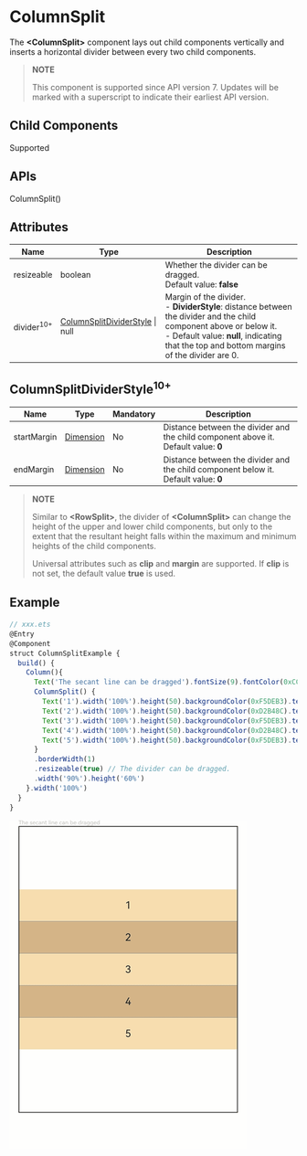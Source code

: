 # ColumnSplit

The **\<ColumnSplit>** component lays out child components vertically and inserts a horizontal divider between every two child components.

>  **NOTE**
>
> This component is supported since API version 7. Updates will be marked with a superscript to indicate their earliest API version.



## Child Components

Supported


## APIs

ColumnSplit()


## Attributes

| Name| Type| Description|
| -------- | -------- | -------- |
| resizeable | boolean | Whether the divider can be dragged.<br/>Default value: **false** |
| divider<sup>10+</sup> | [ColumnSplitDividerStyle](#columnsplitdividerstyle10) \| null | Margin of the divider.<br>- **DividerStyle**: distance between the divider and the child component above or below it.<br>- Default value: **null**, indicating that the top and bottom margins of the divider are 0.|

## ColumnSplitDividerStyle<sup>10+</sup>

| Name       | Type     | Mandatory| Description                      |
| ----------- | ------------- | ---- |--------------------------|
| startMargin | [Dimension](ts-types.md#dimension10)       | No  | Distance between the divider and the child component above it.<br>Default value: **0**|
| endMargin   | [Dimension](ts-types.md#dimension10)       | No  | Distance between the divider and the child component below it.<br>Default value: **0**|

>  **NOTE**
>
> Similar to **\<RowSplit>**, the divider of **\<ColumnSplit>** can change the height of the upper and lower child components, but only to the extent that the resultant height falls within the maximum and minimum heights of the child components.
>
> Universal attributes such as **clip** and **margin** are supported. If **clip** is not set, the default value **true** is used.


## Example

```ts
// xxx.ets
@Entry
@Component
struct ColumnSplitExample {
  build() {
    Column(){
      Text('The secant line can be dragged').fontSize(9).fontColor(0xCCCCCC).width('90%')
      ColumnSplit() {
        Text('1').width('100%').height(50).backgroundColor(0xF5DEB3).textAlign(TextAlign.Center)
        Text('2').width('100%').height(50).backgroundColor(0xD2B48C).textAlign(TextAlign.Center)
        Text('3').width('100%').height(50).backgroundColor(0xF5DEB3).textAlign(TextAlign.Center)
        Text('4').width('100%').height(50).backgroundColor(0xD2B48C).textAlign(TextAlign.Center)
        Text('5').width('100%').height(50).backgroundColor(0xF5DEB3).textAlign(TextAlign.Center)
      }
      .borderWidth(1)
      .resizeable(true) // The divider can be dragged.
      .width('90%').height('60%')
    }.width('100%')
  }
}
```

![en-us_image_0000001219982708](figures/en-us_image_0000001219982708.gif)
